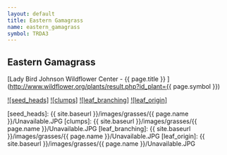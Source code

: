```yaml
---
layout: default
title: Eastern Gamagrass
name: eastern_gamagrass
symbol: TRDA3
---
```

## Eastern Gamagrass

[Lady Bird Johnson Wildflower Center - {{ page.title }} ](http://www.wildflower.org/plants/result.php?id_plant={{ page.symbol }})

[![seed_heads]][lbj_TRDA3_seeds]
[![clumps]][lbj_TRDA3_clumps]
[![leaf_branching]][lbj_TRDA3_flowers]
[![leaf_origin]][lbj_TRDA3_staminate_spikelets]

[seed_heads]: {{ site.baseurl }}/images/grasses/{{ page.name }}/Unavailable.JPG
[clumps]: {{ site.baseurl }}/images/grasses/{{ page.name }}/Unavailable.JPG
[leaf_branching]: {{ site.baseurl }}/images/grasses/{{ page.name }}/Unavailable.JPG
[leaf_origin]: {{ site.baseurl }}/images/grasses/{{ page.name }}/Unavailable.JPG

[lbj_TRDA3_seeds]: http://www.wildflower.org/gallery/result.php?id_image=103 "Paul Cox, Lady Bird Johnson Wildflower Center"
[lbj_TRDA3_clumps]: http://www.wildflower.org/gallery/result.php?id_image=105 "Beth Anderson, Lady Bird Johnson Wildflower Center"
[lbj_TRDA3_flowers]: http://www.wildflower.org/gallery/result.php?id_image=104 "Paul Cox, Lady Bird Johnson Wildflower Center"
[lbj_TRDA3_staminate_spikelets]: http://www.wildflower.org/gallery/result.php?id_image=36845 "Carolyn Fannon, Lady Bird Johnson Wildflower Center"
